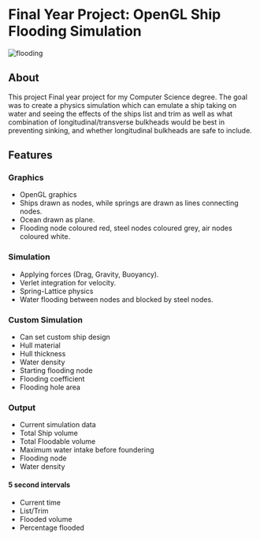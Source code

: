 # Final Year Project: OpenGL Ship Flooding Simulation
![flooding](https://i.imgur.com/bhoK9Rt.png)
## About
This project Final year project for my Computer Science degree. The goal was to create a physics simulation which can emulate a ship taking on water and seeing the effects of the ships list and trim as well as what combination of longitudinal/transverse bulkheads would be best in preventing sinking, and whether longitudinal bulkheads are safe to include. 

## Features

### Graphics
- OpenGL graphics
- Ships drawn as nodes, while springs are drawn as lines connecting nodes.
- Ocean drawn as plane.
- Flooding node coloured red, steel nodes coloured grey, air nodes coloured white.

### Simulation
- Applying forces (Drag, Gravity, Buoyancy).
- Verlet integration for velocity.
- Spring-Lattice physics
- Water flooding between nodes and blocked by steel nodes.

### Custom Simulation
- Can set custom ship design
- Hull material
- Hull thickness
- Water density
- Starting flooding node
- Flooding coefficient
- Flooding hole area

### Output
- Current simulation data
- Total Ship volume
- Total Floodable volume
- Maximum water intake before foundering
- Flooding node
- Water density
#### 5 second intervals
- Current time
- List/Trim
- Flooded volume
- Percentage flooded
